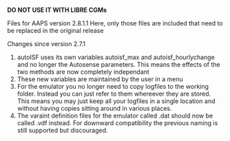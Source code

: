 **DO NOT USE IT WITH LIBRE CGMs**

Files for AAPS version 2.8.1.1
Here, only those files are included that need to be replaced in the original release

Changes since version 2.7.1
1. autoISF uses its own variables autoisf_max and autoisf_hourlychange and no longer the Autosense parameters.
   This means the effects of the two methods are now completely independant
2. These new variables are maintained by the user in a menu
3. For the emulator you no longer need to copy logfiles to the working folder. Instead you can just refer
to them whereever they are stored. This means you may just keep all your logfiles in a single location
and without having copies sitting around in various places.
4. The varaint definition files for the emulator called .dat should now be called .vdf instead.
   For downward compatibility the previous naming is still supported but discouraged.
